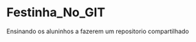 # Festinha_No_GIT
Ensinando os aluninhos a fazerem um repositorio compartilhado
<!DOCTYPE html>
<html lang="pt-br">
<head>
    <meta charset="UTF-8">
    <meta name="viewport" content="width=device-width, initial-scale=1.0">
    <title>Dark passed here</title>
</head>
<body>
    
</body>
</html>
